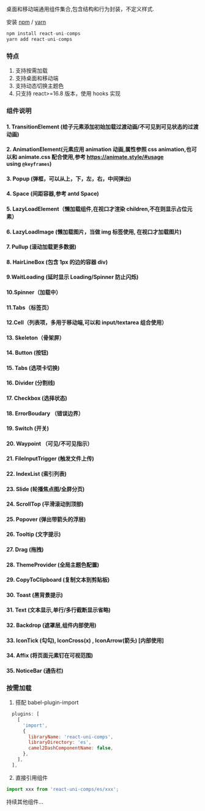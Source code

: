 桌面和移动端通用组件集合,包含结构和行为封装，不定义样式.

安装 [npm](https://npmjs.org/) / [yarn](https://yarnpkg.com)

```js
npm install react-uni-comps
yarn add react-uni-comps
```

### 特点

1. 支持按需加载
2. 支持桌面和移动端
3. 支持动态切换主题色
4. 只支持 react>=16.8 版本，使用 hooks 实现

### 组件说明

#### 1. TransitionElement (给子元素添加初始加载过渡动画/不可见到可见状态的过渡动画)

#### 2. AnimationElement(元素应用 animation 动画,属性参照 css animation,也可以和 animate.css 配合使用,参考 https://animate.style/#usage using `@keyframes`)

#### 3. Popup (弹框，可以从上，下，左，右，中间弹出)

#### 4. Space (间距容器,参考 antd Space)

#### 5. LazyLoadElement（懒加载组件,在视口才渲染 children,不在则显示占位元素）

#### 6. LazyLoadImage (懒加载图片，当做 img 标签使用, 在视口才加载图片)

#### 7. Pullup (滚动加载更多数据)

#### 8. HairLineBox (包含 1px 的边的容器 div)

#### 9.WaitLoading (延时显示 Loading/Spinner 防止闪烁)

#### 10.Spinner（加载中）

#### 11.Tabs（标签页）

#### 12.Cell（列表项，多用于移动端,可以和 input/textarea 组合使用）

#### 13. Skeleton（骨架屏）

#### 14. Button (按钮)

#### 15. Tabs (选项卡切换)

#### 16. Divider (分割线)

#### 17. Checkbox (选择状态)

#### 18. ErrorBoudary （错误边界）

#### 19. Switch (开关)

#### 20. Waypoint （可见/不可见指示）

#### 21. FileInputTrigger (触发文件上传)

#### 22. IndexList (索引列表)

#### 23. Slide (轮播焦点图/全屏分页)

#### 24. ScrollTop (平滑滚动到顶部)

#### 25. Popover (弹出带箭头的浮层)

#### 26. Tooltip (文字提示)

#### 27. Drag (拖拽)

#### 28. ThemeProvider (全局主题色配置)

#### 29. CopyToClipboard (复制文本到剪贴板)

#### 30. Toast (黑背景提示)

#### 31. Text (文本显示,单行/多行截断显示省略)

#### 32. Backdrop (遮罩层,组件内部使用)

#### 33. IconTick (勾勾), IconCross(x) , IconArrow(箭头) [内部使用]

#### 34. Affix (将页面元素钉在可视范围)

#### 35. NoticeBar (通告栏)

### 按需加载

1. 搭配 babel-plugin-import

```js
  plugins: [
    [
      'import',
      {
        libraryName: 'react-uni-comps',
        libraryDirectory: 'es',
        camel2DashComponentName: false,
      },
    ],
  ],
```

2. 直接引用组件

```js
import xxx from 'react-uni-comps/es/xxx';
```

持续其他组件...
